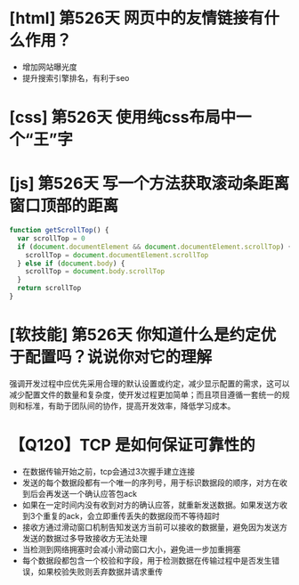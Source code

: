 # [html] 第526天 网页中的友情链接有什么作用？

- 增加网站曝光度
- 提升搜索引擎排名，有利于seo

# [css] 第526天 使用纯css布局中一个“王”字

# [js] 第526天 写一个方法获取滚动条距离窗口顶部的距离

```javascript
function getScrollTop() {
  var scrollTop = 0
  if (document.documentElement && document.documentElement.scrollTop) {
    scrollTop = document.documentElement.scrollTop
  } else if (document.body) {
    scrollTop = document.body.scrollTop
  }
  return scrollTop
}
```

# [软技能] 第526天 你知道什么是约定优于配置吗？说说你对它的理解

强调开发过程中应优先采用合理的默认设置或约定，减少显示配置的需求，这可以减少配置文件的数量和复杂度，使开发过程更加简单；而且项目遵循一套统一的规则和标准，有助于团队间的协作，提高开发效率，降低学习成本。

# 【Q120】TCP 是如何保证可靠性的

- 在数据传输开始之前，tcp会通过3次握手建立连接
- 发送的每个数据段都有一个唯一的序列号，用于标识数据段的顺序，对方在收到后会再发送一个确认应答包ack
- 如果在一定时间内没有收到对方的确认应答，就重新发送数据。如果发送方收到3个重复的ack，会立即重传丢失的数据段而不等待超时
- 接收方通过滑动窗口机制告知发送方当前可以接收的数据量，避免因为发送方发送的数据过多导致接收方无法处理
- 当检测到网络拥塞时会减小滑动窗口大小，避免进一步加重拥塞
- 每个数据段都包含一个校验和字段，用于检测数据在传输过程中是否发生错误，如果校验失败则丢弃数据并请求重传
